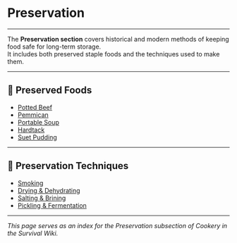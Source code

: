 # Preservation

---

The **Preservation section** covers historical and modern methods of keeping food safe for long-term storage.  
It includes both preserved staple foods and the techniques used to make them.  

---

## 🔹 Preserved Foods  
- [Potted Beef](cookery/preservation/foods/potted-beef.md)  
- [Pemmican](cookery/preservation/foods/pemmican.md)  
- [Portable Soup](cookery/preservation/foods/portable-soup.md)  
- [Hardtack](cookery/preservation/foods/hardtack.md)  
- [Suet Pudding](cookery/preservation/foods/suet-pudding.md)  

---

## 🔹 Preservation Techniques  
- [Smoking](cookery/preservation/techniques/smoking.md)  
- [Drying & Dehydrating](cookery/preservation/techniques/drying-dehydrating.md)  
- [Salting & Brining](cookery/preservation/techniques/salting-brining.md)  
- [Pickling & Fermentation](cookery/preservation/techniques/pickling-fermentation.md)  

---

*This page serves as an index for the Preservation subsection of Cookery in the Survival Wiki.*
